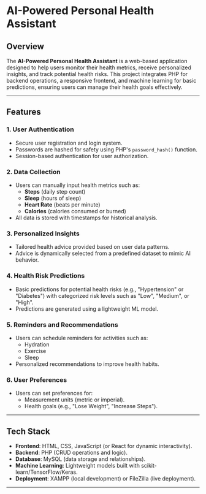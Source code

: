 # AI-Powered Personal Health Assistant

## Overview
The **AI-Powered Personal Health Assistant** is a web-based application designed to help users monitor their health metrics, receive personalized insights, and track potential health risks. This project integrates PHP for backend operations, a responsive frontend, and machine learning for basic predictions, ensuring users can manage their health goals effectively.  

---

## Features
### 1. **User Authentication**
   - Secure user registration and login system.
   - Passwords are hashed for safety using PHP's `password_hash()` function.
   - Session-based authentication for user authorization.  

### 2. **Data Collection**
   - Users can manually input health metrics such as:
     - **Steps** (daily step count)
     - **Sleep** (hours of sleep)
     - **Heart Rate** (beats per minute)
     - **Calories** (calories consumed or burned)
   - All data is stored with timestamps for historical analysis.

### 3. **Personalized Insights**
   - Tailored health advice provided based on user data patterns.
   - Advice is dynamically selected from a predefined dataset to mimic AI behavior.

### 4. **Health Risk Predictions**
   - Basic predictions for potential health risks (e.g., "Hypertension" or "Diabetes") with categorized risk levels such as "Low", "Medium", or "High".
   - Predictions are generated using a lightweight ML model.

### 5. **Reminders and Recommendations**
   - Users can schedule reminders for activities such as:
     - Hydration
     - Exercise
     - Sleep
   - Personalized recommendations to improve health habits.

### 6. **User Preferences**
   - Users can set preferences for:
     - Measurement units (metric or imperial).
     - Health goals (e.g., "Lose Weight", "Increase Steps").

---

## Tech Stack
- **Frontend**: HTML, CSS, JavaScript (or React for dynamic interactivity).
- **Backend**: PHP (CRUD operations and logic).
- **Database**: MySQL (data storage and relationships).
- **Machine Learning**: Lightweight models built with scikit-learn/TensorFlow/Keras.
- **Deployment**: XAMPP (local development) or FileZilla (live deployment).

---
